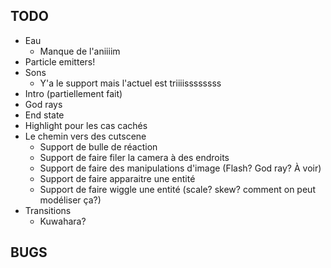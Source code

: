 ## TODO

* Eau
    * Manque de l'aniiiim
* Particle emitters!
* Sons
    * Y'a le support mais l'actuel est triiiissssssss
* Intro (partiellement fait)
* God rays
* End state
* Highlight pour les cas cachés
* Le chemin vers des cutscene
    * Support de bulle de réaction
    * Support de faire filer la camera à des endroits
    * Support de faire des manipulations d'image (Flash? God ray? À voir)
    * Support de faire apparaitre une entité
    * Support de faire wiggle une entité (scale? skew? comment on peut modéliser ça?)
* Transitions
    * Kuwahara?

## BUGS
